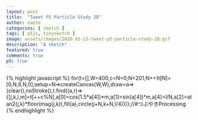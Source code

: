 ```yaml
---
layout: post
title:  "Tweet P5 Particle Study 28"
author: naoto
categories: [ sketch ]
tags: [ p5js, tinysketch ]
image: assets/images/2020-03-13-tweet-p5-particle-study-28.gif
description: "A sketch"
featured: true
comments: true
p5: true
---
```


<div id = "p5sketch">
  <!-- p5 instance will be created here -->
</div>

{% highlight javascript %}
for(t=[],W=400,c=N=0;N<201;N++)t[N]=[0,N,8,N,0];setup=N=>createCanvas(W,W),draw=a=>{clear(),noStroke(),t.find((a,r)=>{[j,k,l,m]=t[++c%N],a[0]=cos(1.5*a[4])*m,a[1]=sin(a[4])*m,a[4]=l/N,a[2]=atan2(j,k)*floor(mag(j,k)),fill(a),circle(j+N,k+N,l/4)})};//#つぶやきProcessing
{% endhighlight %}

<script>
// Naoto Hieda
// https://creativecommons.org/licenses/by-sa/3.0/
for(t=[],W=400,c=N=0;N<201;N++)t[N]=[0,N,8,N,0];setup=N=>createCanvas(W,W).parent('p5sketch'),draw=a=>{clear(),noStroke(),t.find((a,r)=>{[j,k,l,m]=t[++c%N],a[0]=cos(1.5*a[4])*m,a[1]=sin(a[4])*m,a[4]=l/N,a[2]=atan2(j,k)*floor(mag(j,k)),fill(a),circle(j+N,k+N,l/4)})};//#つぶやきProcessing
</script>
